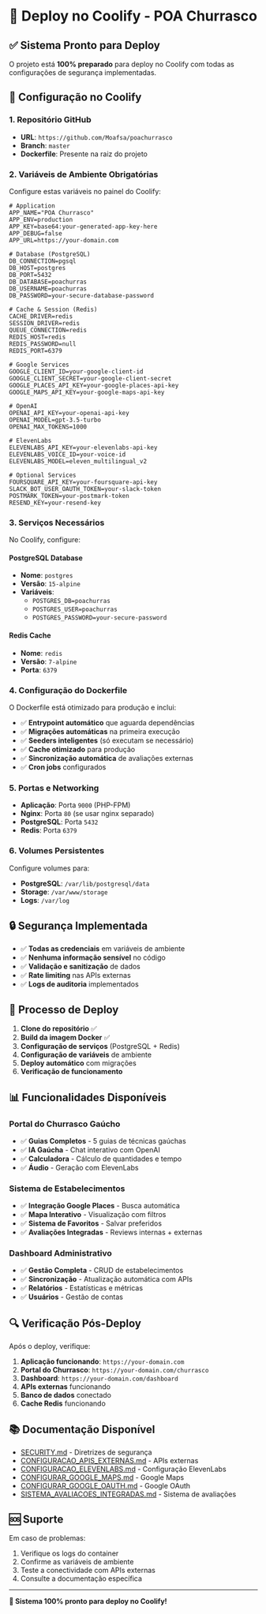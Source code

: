 # 🚀 Deploy no Coolify - POA Churrasco

## ✅ Sistema Pronto para Deploy

O projeto está **100% preparado** para deploy no Coolify com todas as configurações de segurança implementadas.

## 🔧 Configuração no Coolify

### 1. **Repositório GitHub**
- **URL**: `https://github.com/Moafsa/poachurrasco`
- **Branch**: `master`
- **Dockerfile**: Presente na raiz do projeto

### 2. **Variáveis de Ambiente Obrigatórias**

Configure estas variáveis no painel do Coolify:

```env
# Application
APP_NAME="POA Churrasco"
APP_ENV=production
APP_KEY=base64:your-generated-app-key-here
APP_DEBUG=false
APP_URL=https://your-domain.com

# Database (PostgreSQL)
DB_CONNECTION=pgsql
DB_HOST=postgres
DB_PORT=5432
DB_DATABASE=poachurras
DB_USERNAME=poachurras
DB_PASSWORD=your-secure-database-password

# Cache & Session (Redis)
CACHE_DRIVER=redis
SESSION_DRIVER=redis
QUEUE_CONNECTION=redis
REDIS_HOST=redis
REDIS_PASSWORD=null
REDIS_PORT=6379

# Google Services
GOOGLE_CLIENT_ID=your-google-client-id
GOOGLE_CLIENT_SECRET=your-google-client-secret
GOOGLE_PLACES_API_KEY=your-google-places-api-key
GOOGLE_MAPS_API_KEY=your-google-maps-api-key

# OpenAI
OPENAI_API_KEY=your-openai-api-key
OPENAI_MODEL=gpt-3.5-turbo
OPENAI_MAX_TOKENS=1000

# ElevenLabs
ELEVENLABS_API_KEY=your-elevenlabs-api-key
ELEVENLABS_VOICE_ID=your-voice-id
ELEVENLABS_MODEL=eleven_multilingual_v2

# Optional Services
FOURSQUARE_API_KEY=your-foursquare-api-key
SLACK_BOT_USER_OAUTH_TOKEN=your-slack-token
POSTMARK_TOKEN=your-postmark-token
RESEND_KEY=your-resend-key
```

### 3. **Serviços Necessários**

No Coolify, configure:

#### **PostgreSQL Database**
- **Nome**: `postgres`
- **Versão**: `15-alpine`
- **Variáveis**:
  - `POSTGRES_DB=poachurras`
  - `POSTGRES_USER=poachurras`
  - `POSTGRES_PASSWORD=your-secure-password`

#### **Redis Cache**
- **Nome**: `redis`
- **Versão**: `7-alpine`
- **Porta**: `6379`

### 4. **Configuração do Dockerfile**

O Dockerfile está otimizado para produção e inclui:

- ✅ **Entrypoint automático** que aguarda dependências
- ✅ **Migrações automáticas** na primeira execução
- ✅ **Seeders inteligentes** (só executam se necessário)
- ✅ **Cache otimizado** para produção
- ✅ **Sincronização automática** de avaliações externas
- ✅ **Cron jobs** configurados

### 5. **Portas e Networking**

- **Aplicação**: Porta `9000` (PHP-FPM)
- **Nginx**: Porta `80` (se usar nginx separado)
- **PostgreSQL**: Porta `5432`
- **Redis**: Porta `6379`

### 6. **Volumes Persistentes**

Configure volumes para:
- **PostgreSQL**: `/var/lib/postgresql/data`
- **Storage**: `/var/www/storage`
- **Logs**: `/var/log`

## 🔒 Segurança Implementada

- ✅ **Todas as credenciais** em variáveis de ambiente
- ✅ **Nenhuma informação sensível** no código
- ✅ **Validação e sanitização** de dados
- ✅ **Rate limiting** nas APIs externas
- ✅ **Logs de auditoria** implementados

## 🚀 Processo de Deploy

1. **Clone do repositório** ✅
2. **Build da imagem Docker** ✅
3. **Configuração de serviços** (PostgreSQL + Redis)
4. **Configuração de variáveis** de ambiente
5. **Deploy automático** com migrações
6. **Verificação de funcionamento**

## 📊 Funcionalidades Disponíveis

### Portal do Churrasco Gaúcho
- ✅ **Guias Completos** - 5 guias de técnicas gaúchas
- ✅ **IA Gaúcha** - Chat interativo com OpenAI
- ✅ **Calculadora** - Cálculo de quantidades e tempo
- ✅ **Áudio** - Geração com ElevenLabs

### Sistema de Estabelecimentos
- ✅ **Integração Google Places** - Busca automática
- ✅ **Mapa Interativo** - Visualização com filtros
- ✅ **Sistema de Favoritos** - Salvar preferidos
- ✅ **Avaliações Integradas** - Reviews internas + externas

### Dashboard Administrativo
- ✅ **Gestão Completa** - CRUD de estabelecimentos
- ✅ **Sincronização** - Atualização automática com APIs
- ✅ **Relatórios** - Estatísticas e métricas
- ✅ **Usuários** - Gestão de contas

## 🔍 Verificação Pós-Deploy

Após o deploy, verifique:

1. **Aplicação funcionando**: `https://your-domain.com`
2. **Portal do Churrasco**: `https://your-domain.com/churrasco`
3. **Dashboard**: `https://your-domain.com/dashboard`
4. **APIs externas** funcionando
5. **Banco de dados** conectado
6. **Cache Redis** funcionando

## 📚 Documentação Disponível

- [SECURITY.md](SECURITY.md) - Diretrizes de segurança
- [CONFIGURACAO_APIS_EXTERNAS.md](CONFIGURACAO_APIS_EXTERNAS.md) - APIs externas
- [CONFIGURACAO_ELEVENLABS.md](CONFIGURACAO_ELEVENLABS.md) - Configuração ElevenLabs
- [CONFIGURAR_GOOGLE_MAPS.md](CONFIGURAR_GOOGLE_MAPS.md) - Google Maps
- [CONFIGURAR_GOOGLE_OAUTH.md](CONFIGURAR_GOOGLE_OAUTH.md) - Google OAuth
- [SISTEMA_AVALIACOES_INTEGRADAS.md](SISTEMA_AVALIACOES_INTEGRADAS.md) - Sistema de avaliações

## 🆘 Suporte

Em caso de problemas:
1. Verifique os logs do container
2. Confirme as variáveis de ambiente
3. Teste a conectividade com APIs externas
4. Consulte a documentação específica

---

**🎉 Sistema 100% pronto para deploy no Coolify!**
